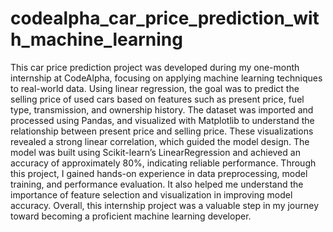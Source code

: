 # codealpha_car_price_prediction_with_machine_learning
This car price prediction project was developed during my one-month internship at CodeAlpha, focusing on applying machine learning techniques to real-world data. Using linear regression, the goal was to predict the selling price of used cars based on features such as present price, fuel type, transmission, and ownership history. The dataset was imported and processed using Pandas, and visualized with Matplotlib to understand the relationship between present price and selling price. These visualizations revealed a strong linear correlation, which guided the model design. The model was built using Scikit-learn’s LinearRegression and achieved an accuracy of approximately 80%, indicating reliable performance. Through this project, I gained hands-on experience in data preprocessing, model training, and performance evaluation. It also helped me understand the importance of feature selection and visualization in improving model accuracy. Overall, this internship project was a valuable step in my journey toward becoming a proficient machine learning developer.


